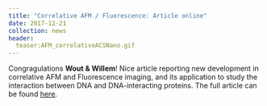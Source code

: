 ```yaml
---
title: "Correlative AFM / Fluorescence: Article online"
date: 2017-12-21
collection: news
header:
  teaser:AFM_correlativeACSNano.gif
---
```


Congragulations **Wout & Willem**!
Nice article reporting new development in correlative AFM and Fluorescence imaging, and its application to study the interaction between DNA and DNA-interacting proteins.
The full article can be found  <a href="http://pubs.acs.org/doi/abs/10.1021/acsnano.7b05405"><u>here</u></a>.
<br>
<br>
